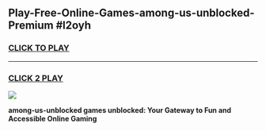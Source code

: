 
## Play-Free-Online-Games-among-us-unblocked-Premium #l2oyh
<h3>
<a href="https://premium.freeplayer.one?title=among-us-unblocked&ref=8M">CLICK TO PLAY</a></h3>
<hr>

<h3>
<a href="https://premium.freeplayer.one?title=among-us-unblocked&ref=8M">CLICK 2 PLAY</a>
  
</h3>

<a href="https://premium.freeplayer.one?title=among-us-unblocked&ref=8M"><img src="https://clearcache.store/games.png"></a>


**among-us-unblocked games unblocked: Your Gateway to Fun and Accessible Online Gaming**
